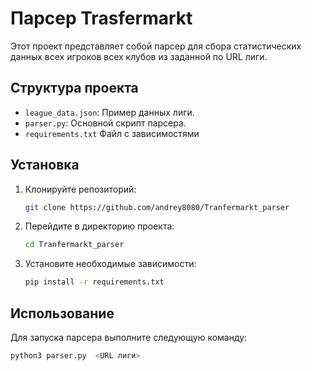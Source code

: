 # Парсер Trasfermarkt

Этот проект представляет собой парсер для сбора статистических данных всех игроков всех клубов из заданной по URL лиги.

## Структура проекта

- `league_data.json`: Пример данных лиги.
- `parser.py`: Основной скрипт парсера.
- `requirements.txt` Файл с зависимостями

## Установка

1. Клонируйте репозиторий:
    ```sh
    git clone https://github.com/andrey8080/Tranfermarkt_parser
    ```
2. Перейдите в директорию проекта:
    ```sh
    cd Tranfermarkt_parser
    ```
3. Установите необходимые зависимости:
    ```sh
    pip install -r requirements.txt
    ```

## Использование

Для запуска парсера выполните следующую команду:

```sh
python3 parser.py  <URL лиги>
```